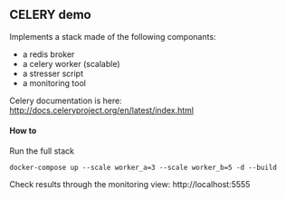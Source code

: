 ## CELERY demo

Implements a stack made of the following componants:
* a redis broker
* a celery worker (scalable)
* a stresser script
* a monitoring tool

Celery documentation is here:
http://docs.celeryproject.org/en/latest/index.html


#### How to

Run the full stack
```
docker-compose up --scale worker_a=3 --scale worker_b=5 -d --build
```

Check results through the monitoring view:
http://localhost:5555
